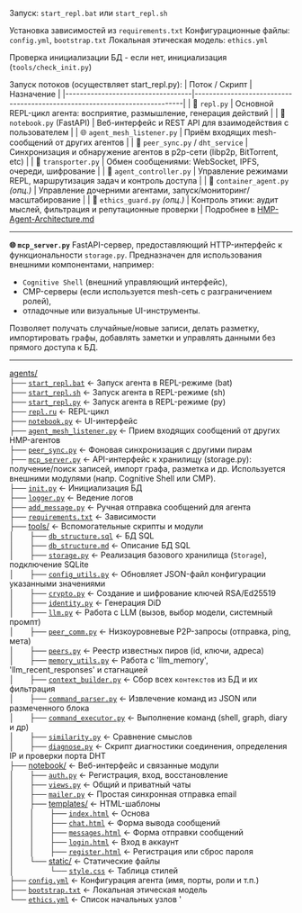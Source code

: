 Запуск: `start_repl.bat` или `start_repl.sh`

Установка зависимостей из `requirements.txt`
Конфигурационные файлы: `config.yml`, `bootstrap.txt`
Локальная этическая модель: `ethics.yml`

Проверка инициализации БД - если нет, инициализация (`tools/check_init.py`)

Запуск потоков (осуществляет start_repl.py):
| Поток / Скрипт                     | Назначение                                                                 |
|-----------------------------------|---------------------------------------------------------------------------|
| 🧠 `repl.py`                       | Основной REPL-цикл агента: восприятие, размышление, генерация действий    |
| 📓 `notebook.py` (FastAPI)        | Веб-интерфейс и REST API для взаимодействия с пользователем               |
| 🌐 `agent_mesh_listener.py`       | Приём входящих mesh-сообщений от других агентов                           |
| 🔄 `peer_sync.py` / `dht_service` | Синхронизация и обнаружение агентов в p2p-сети (libp2p, BitTorrent, etc) |
| 📡 `transporter.py`               | Обмен сообщениями: WebSocket, IPFS, очереди, шифрование                   |
| 🧭 `agent_controller.py`          | Управление режимами REPL, маршрутизация задач и контроль доступа         |
| 🧱 `container_agent.py` *(опц.)*  | Управление дочерними агентами, запуск/мониторинг/масштабирование         |
| 🧠 `ethics_guard.py` *(опц.)*     | Контроль этики: аудит мыслей, фильтрация и репутационные проверки         |
Подробнее в [HMP-Agent-Architecture.md](../docs/HMP-Agent-Architecture.md)

---

**🌐 `mcp_server.py`**
FastAPI-сервер, предоставляющий HTTP-интерфейс к функциональности `storage.py`. Предназначен для использования внешними компонентами, например:

* `Cognitive Shell` (внешний управляющий интерфейс),
* CMP-серверы (если используется mesh-сеть с разграничением ролей),
* отладочные или визуальные UI-инструменты.

Позволяет получать случайные/новые записи, делать разметку, импортировать графы, добавлять заметки и управлять данными без прямого доступа к БД.

---

[agents/](/agents)  
├── [`start_repl.bat`](start_repl.bat) ← Запуск агента в REPL-режиме (bat)  
├── [`start_repl.sh`](start_repl.sh) ← Запуск агента в REPL-режиме (sh)  
├── [`start_repl.py`](start_repl.py) ← Запуск агента в REPL-режиме (py)  
├── [`repl.ru`](repl.ru) ← REPL-цикл  
├── [`notebook.py`](notebook.py) ← UI-интерфейс  
├── [`agent_mesh_listener.py`](tools/agent_mesh_listener.py) ← Прием входящих сообщений от других HMP-агентов  
├── [`peer_sync.py`](tools/peer_sync.py) ← Фоновая синхронизация с другими пирам  
├── [`mcp_server.py`](mcp_server.py) ← API-интерфейс к хранилищу (storage.py): получение/поиск записей, импорт графа, разметка и др. Используется внешними модулями (напр. Cognitive Shell или CMP).  
├── [`init.py`](init.py) ← Инициализация БД  
├── [`logger.py`](logger.py) ← Ведение логов  
├── [`add_message.py`](add_message.py) ← Ручная отправка сообщений для агента  
├── [`requirements.txt`](requirements.txt) ← Зависимости  
├── [tools/](tools/) ← Вспомогательные скрипты и модули  
│   ├── [`db_structure.sql`](tools/db_structure.sql) ← БД SQL  
│   ├── [`db_structure.md`](tools/db_structure.md) ← Описание БД SQL  
│   ├── [`storage.py`](tools/storage.py) ← Реализация базового хранилища (`Storage`), подключение SQLite  
│   ├── [`config_utils.py`](tools/config_utils.py) ← Обновляет JSON-файл конфигурации указанными значениями  
│   ├── [`crypto.py`](tools/crypto.py) ← Создание и шифрование ключей RSA/Ed25519  
│   ├── [`identity.py`](tools/identity.py) ← Генерация DiD  
│   ├── [`llm.py`](tools/llm.py) ← Работа с LLM (вызов, выбор модели, системный промпт)  
│   ├── [`peer_comm.py`](tools/peer_comm.py) ← Низкоуровневые P2P-запросы (отправка, ping, мета)  
│   ├── [`peers.py`](tools/peers.py) ← Реестр известных пиров (id, ключи, адреса)  
│   ├── [`memory_utils.py`](tools/memory_utils.py) ← Работа с 'llm_memory', 'llm_recent_responses' и стагнацией  
│   ├── [`context_builder.py`](tools/context_builder.py) ← Сбор всех `контекстов` из БД и их фильтрация  
│   ├── [`command_parser.py`](tools/command_parser.py) ← Извлечение команд из JSON или размеченного блока  
│   ├── [`command_executor.py`](tools/command_executor.py) ← Выполнение команд (shell, graph, diary и др)  
│   ├── [`similarity.py`](tools/similarity.py) ← Сравнение смыслов  
│   ├── [`diagnose.py`](tools/diagnose.py) ← Скрипт диагностики соединения, определения IP и проверки порта DHT  
├── [notebook/](notebook/) ← Веб-интерфейс и связанные модули  
│   ├── [`auth.py`](notebook/auth.py) ← Регистрация, вход, восстановление  
│   ├── [`views.py`](notebook/views.py) ← Общий и приватный чаты  
│   ├── [`mailer.py`](notebook/mailer.py) ← Простая синхронная отправка email  
│   ├── [templates/](notebook/templates/) ← HTML-шаблоны  
│   │   ├── [`index.html`](notebook/templates/index.html) ← Основа  
│   │   ├── [`chat.html`](notebook/templates/chat.html) ← Форма вывода сообщений  
│   │   ├── [`messages.html`](notebook/templates/messages.html) ← Форма отправки сообщений  
│   │   ├── [`login.html`](notebook/templates/login.html) ← Вход в аккаунт  
│   │   ├── [`register.html`](notebook/templates/register.html) ← Регистрация или сброс пароля    
│   └── [static/](notebook/static/) ← Статические файлы   
│       └── [`style.css`](notebook/templates/style.css) ← Таблица стилей    
├── [`config.yml`](config.yml) ← Конфигурация агента (имя, порты, роли и т.п.)  
├── [`bootstrap.txt`](bootstrap.txt) ← Локальная этическая модель  
└── [`ethics.yml`](ethics.yml) ← Список начальных узлов  '
